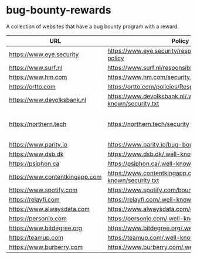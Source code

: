 # bug-bounty-rewards
A collection of websites that have a bug bounty program with a reward.


| URL  | Policy  | Notes  |
|---|---|---|
| https://www.eye.security  | https://www.eye.security/responsible-disclosure-policy  |   |
| https://www.surf.nl  | https://www.surf.nl/responsible-disclosure  |   |
| https://www.hm.com  | https://www.hm.com/security.txt  |   |
| https://ortto.com   | https://ortto.com/policies/ResponsibleDisclosure.pdf  |   |
| https://www.devolksbank.nl | https://www.devolksbank.nl/.well-known/security.txt |  |
| https://northern.tech   | https://northern.tech/security | https://northern.tech, https://cfengine.com, https://hosted.mender.io, https://mender.io |
| https://www.parity.io   | https://www.parity.io/bug-bounty/ |   |
| https://www.dsb.dk  | https://www.dsb.dk/.well-known/security.txt |   |
| https://psiphon.ca | https://psiphon.ca/.well-known/security.txt |  |
| https://www.contentkingapp.com | https://www.contentkingapp.com/.well-known/security.txt |  |
| https://www.spotify.com | https://www.spotify.com/bounty |   |
| https://relayfi.com | https://relayfi.com/.well-known/security.txt  |   |
| https://www.alwaysdata.com | https://www.alwaysdata.com/en/bug-bounty/ |  |
| https://personio.com | https://personio.com/.well-known/security.txt |  |
| https://www.bitdegree.org | https://www.bitdegree.org/.well-known/security.txt |  |
| https://teamup.com | https://teamup.com/.well-known/security.txt |  |
| https://www.burberry.com | https://www.burberry.com/.well-known/security.txt |  |

